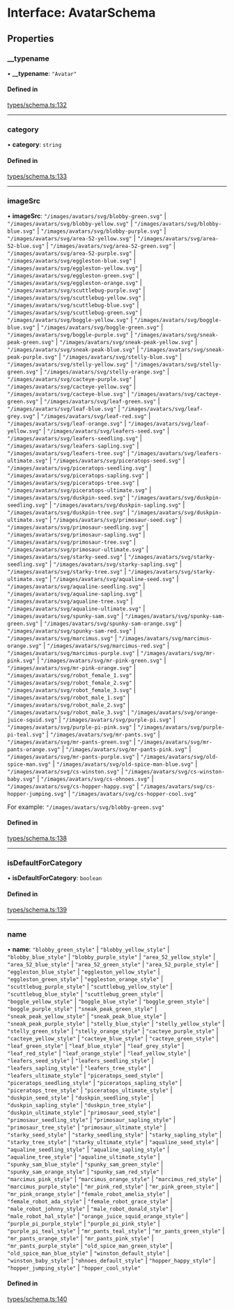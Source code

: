 # Interface: AvatarSchema

## Properties

### \_\_typename

• **\_\_typename**: ``"Avatar"``

#### Defined in

[types/schema.ts:132](https://github.com/bhavjitChauhan/khan-api/blob/b7f7b44b/src/types/schema.ts#L132)

___

### category

• **category**: `string`

#### Defined in

[types/schema.ts:133](https://github.com/bhavjitChauhan/khan-api/blob/b7f7b44b/src/types/schema.ts#L133)

___

### imageSrc

• **imageSrc**: ``"/images/avatars/svg/blobby-green.svg"`` \| ``"/images/avatars/svg/blobby-yellow.svg"`` \| ``"/images/avatars/svg/blobby-blue.svg"`` \| ``"/images/avatars/svg/blobby-purple.svg"`` \| ``"/images/avatars/svg/area-52-yellow.svg"`` \| ``"/images/avatars/svg/area-52-blue.svg"`` \| ``"/images/avatars/svg/area-52-green.svg"`` \| ``"/images/avatars/svg/area-52-purple.svg"`` \| ``"/images/avatars/svg/eggleston-blue.svg"`` \| ``"/images/avatars/svg/eggleston-yellow.svg"`` \| ``"/images/avatars/svg/eggleston-green.svg"`` \| ``"/images/avatars/svg/eggleston-orange.svg"`` \| ``"/images/avatars/svg/scuttlebug-purple.svg"`` \| ``"/images/avatars/svg/scuttlebug-yellow.svg"`` \| ``"/images/avatars/svg/scuttlebug-blue.svg"`` \| ``"/images/avatars/svg/scuttlebug-green.svg"`` \| ``"/images/avatars/svg/boggle-yellow.svg"`` \| ``"/images/avatars/svg/boggle-blue.svg"`` \| ``"/images/avatars/svg/boggle-green.svg"`` \| ``"/images/avatars/svg/boggle-purple.svg"`` \| ``"/images/avatars/svg/sneak-peak-green.svg"`` \| ``"/images/avatars/svg/sneak-peak-yellow.svg"`` \| ``"/images/avatars/svg/sneak-peak-blue.svg"`` \| ``"/images/avatars/svg/sneak-peak-purple.svg"`` \| ``"/images/avatars/svg/stelly-blue.svg"`` \| ``"/images/avatars/svg/stelly-yellow.svg"`` \| ``"/images/avatars/svg/stelly-green.svg"`` \| ``"/images/avatars/svg/stelly-orange.svg"`` \| ``"/images/avatars/svg/cacteye-purple.svg"`` \| ``"/images/avatars/svg/cacteye-yellow.svg"`` \| ``"/images/avatars/svg/cacteye-blue.svg"`` \| ``"/images/avatars/svg/cacteye-green.svg"`` \| ``"/images/avatars/svg/leaf-green.svg"`` \| ``"/images/avatars/svg/leaf-blue.svg"`` \| ``"/images/avatars/svg/leaf-grey.svg"`` \| ``"/images/avatars/svg/leaf-red.svg"`` \| ``"/images/avatars/svg/leaf-orange.svg"`` \| ``"/images/avatars/svg/leaf-yellow.svg"`` \| ``"/images/avatars/svg/leafers-seed.svg"`` \| ``"/images/avatars/svg/leafers-seedling.svg"`` \| ``"/images/avatars/svg/leafers-sapling.svg"`` \| ``"/images/avatars/svg/leafers-tree.svg"`` \| ``"/images/avatars/svg/leafers-ultimate.svg"`` \| ``"/images/avatars/svg/piceratops-seed.svg"`` \| ``"/images/avatars/svg/piceratops-seedling.svg"`` \| ``"/images/avatars/svg/piceratops-sapling.svg"`` \| ``"/images/avatars/svg/piceratops-tree.svg"`` \| ``"/images/avatars/svg/piceratops-ultimate.svg"`` \| ``"/images/avatars/svg/duskpin-seed.svg"`` \| ``"/images/avatars/svg/duskpin-seedling.svg"`` \| ``"/images/avatars/svg/duskpin-sapling.svg"`` \| ``"/images/avatars/svg/duskpin-tree.svg"`` \| ``"/images/avatars/svg/duskpin-ultimate.svg"`` \| ``"/images/avatars/svg/primosaur-seed.svg"`` \| ``"/images/avatars/svg/primosaur-seedling.svg"`` \| ``"/images/avatars/svg/primosaur-sapling.svg"`` \| ``"/images/avatars/svg/primosaur-tree.svg"`` \| ``"/images/avatars/svg/primosaur-ultimate.svg"`` \| ``"/images/avatars/svg/starky-seed.svg"`` \| ``"/images/avatars/svg/starky-seedling.svg"`` \| ``"/images/avatars/svg/starky-sapling.svg"`` \| ``"/images/avatars/svg/starky-tree.svg"`` \| ``"/images/avatars/svg/starky-ultimate.svg"`` \| ``"/images/avatars/svg/aqualine-seed.svg"`` \| ``"/images/avatars/svg/aqualine-seedling.svg"`` \| ``"/images/avatars/svg/aqualine-sapling.svg"`` \| ``"/images/avatars/svg/aqualine-tree.svg"`` \| ``"/images/avatars/svg/aqualine-ultimate.svg"`` \| ``"/images/avatars/svg/spunky-sam.svg"`` \| ``"/images/avatars/svg/spunky-sam-green.svg"`` \| ``"/images/avatars/svg/spunky-sam-orange.svg"`` \| ``"/images/avatars/svg/spunky-sam-red.svg"`` \| ``"/images/avatars/svg/marcimus.svg"`` \| ``"/images/avatars/svg/marcimus-orange.svg"`` \| ``"/images/avatars/svg/marcimus-red.svg"`` \| ``"/images/avatars/svg/marcimus-purple.svg"`` \| ``"/images/avatars/svg/mr-pink.svg"`` \| ``"/images/avatars/svg/mr-pink-green.svg"`` \| ``"/images/avatars/svg/mr-pink-orange.svg"`` \| ``"/images/avatars/svg/robot_female_1.svg"`` \| ``"/images/avatars/svg/robot_female_2.svg"`` \| ``"/images/avatars/svg/robot_female_3.svg"`` \| ``"/images/avatars/svg/robot_male_1.svg"`` \| ``"/images/avatars/svg/robot_male_2.svg"`` \| ``"/images/avatars/svg/robot_male_3.svg"`` \| ``"/images/avatars/svg/orange-juice-squid.svg"`` \| ``"/images/avatars/svg/purple-pi.svg"`` \| ``"/images/avatars/svg/purple-pi-pink.svg"`` \| ``"/images/avatars/svg/purple-pi-teal.svg"`` \| ``"/images/avatars/svg/mr-pants.svg"`` \| ``"/images/avatars/svg/mr-pants-green.svg"`` \| ``"/images/avatars/svg/mr-pants-orange.svg"`` \| ``"/images/avatars/svg/mr-pants-pink.svg"`` \| ``"/images/avatars/svg/mr-pants-purple.svg"`` \| ``"/images/avatars/svg/old-spice-man.svg"`` \| ``"/images/avatars/svg/old-spice-man-blue.svg"`` \| ``"/images/avatars/svg/cs-winston.svg"`` \| ``"/images/avatars/svg/cs-winston-baby.svg"`` \| ``"/images/avatars/svg/cs-ohnoes.svg"`` \| ``"/images/avatars/svg/cs-hopper-happy.svg"`` \| ``"/images/avatars/svg/cs-hopper-jumping.svg"`` \| ``"/images/avatars/svg/cs-hopper-cool.svg"``

For example:
`"/images/avatars/svg/blobby-green.svg"`

#### Defined in

[types/schema.ts:138](https://github.com/bhavjitChauhan/khan-api/blob/b7f7b44b/src/types/schema.ts#L138)

___

### isDefaultForCategory

• **isDefaultForCategory**: `boolean`

#### Defined in

[types/schema.ts:139](https://github.com/bhavjitChauhan/khan-api/blob/b7f7b44b/src/types/schema.ts#L139)

___

### name

• **name**: ``"blobby_green_style"`` \| ``"blobby_yellow_style"`` \| ``"blobby_blue_style"`` \| ``"blobby_purple_style"`` \| ``"area_52_yellow_style"`` \| ``"area_52_blue_style"`` \| ``"area_52_green_style"`` \| ``"area_52_purple_style"`` \| ``"eggleston_blue_style"`` \| ``"eggleston_yellow_style"`` \| ``"eggleston_green_style"`` \| ``"eggleston_orange_style"`` \| ``"scuttlebug_purple_style"`` \| ``"scuttlebug_yellow_style"`` \| ``"scuttlebug_blue_style"`` \| ``"scuttlebug_green_style"`` \| ``"boggle_yellow_style"`` \| ``"boggle_blue_style"`` \| ``"boggle_green_style"`` \| ``"boggle_purple_style"`` \| ``"sneak_peak_green_style"`` \| ``"sneak_peak_yellow_style"`` \| ``"sneak_peak_blue_style"`` \| ``"sneak_peak_purple_style"`` \| ``"stelly_blue_style"`` \| ``"stelly_yellow_style"`` \| ``"stelly_green_style"`` \| ``"stelly_orange_style"`` \| ``"cacteye_purple_style"`` \| ``"cacteye_yellow_style"`` \| ``"cacteye_blue_style"`` \| ``"cacteye_green_style"`` \| ``"leaf_green_style"`` \| ``"leaf_blue_style"`` \| ``"leaf_grey_style"`` \| ``"leaf_red_style"`` \| ``"leaf_orange_style"`` \| ``"leaf_yellow_style"`` \| ``"leafers_seed_style"`` \| ``"leafers_seedling_style"`` \| ``"leafers_sapling_style"`` \| ``"leafers_tree_style"`` \| ``"leafers_ultimate_style"`` \| ``"piceratops_seed_style"`` \| ``"piceratops_seedling_style"`` \| ``"piceratops_sapling_style"`` \| ``"piceratops_tree_style"`` \| ``"piceratops_ultimate_style"`` \| ``"duskpin_seed_style"`` \| ``"duskpin_seedling_style"`` \| ``"duskpin_sapling_style"`` \| ``"duskpin_tree_style"`` \| ``"duskpin_ultimate_style"`` \| ``"primosaur_seed_style"`` \| ``"primosaur_seedling_style"`` \| ``"primosaur_sapling_style"`` \| ``"primosaur_tree_style"`` \| ``"primosaur_ultimate_style"`` \| ``"starky_seed_style"`` \| ``"starky_seedling_style"`` \| ``"starky_sapling_style"`` \| ``"starky_tree_style"`` \| ``"starky_ultimate_style"`` \| ``"aqualine_seed_style"`` \| ``"aqualine_seedling_style"`` \| ``"aqualine_sapling_style"`` \| ``"aqualine_tree_style"`` \| ``"aqualine_ultimate_style"`` \| ``"spunky_sam_blue_style"`` \| ``"spunky_sam_green_style"`` \| ``"spunky_sam_orange_style"`` \| ``"spunky_sam_red_style"`` \| ``"marcimus_pink_style"`` \| ``"marcimus_orange_style"`` \| ``"marcimus_red_style"`` \| ``"marcimus_purple_style"`` \| ``"mr_pink_red_style"`` \| ``"mr_pink_green_style"`` \| ``"mr_pink_orange_style"`` \| ``"female_robot_amelia_style"`` \| ``"female_robot_ada_style"`` \| ``"female_robot_grace_style"`` \| ``"male_robot_johnny_style"`` \| ``"male_robot_donald_style"`` \| ``"male_robot_hal_style"`` \| ``"orange_juice_squid_orange_style"`` \| ``"purple_pi_purple_style"`` \| ``"purple_pi_pink_style"`` \| ``"purple_pi_teal_style"`` \| ``"mr_pants_teal_style"`` \| ``"mr_pants_green_style"`` \| ``"mr_pants_orange_style"`` \| ``"mr_pants_pink_style"`` \| ``"mr_pants_purple_style"`` \| ``"old_spice_man_green_style"`` \| ``"old_spice_man_blue_style"`` \| ``"winston_default_style"`` \| ``"winston_baby_style"`` \| ``"ohnoes_default_style"`` \| ``"hopper_happy_style"`` \| ``"hopper_jumping_style"`` \| ``"hopper_cool_style"``

#### Defined in

[types/schema.ts:140](https://github.com/bhavjitChauhan/khan-api/blob/b7f7b44b/src/types/schema.ts#L140)
